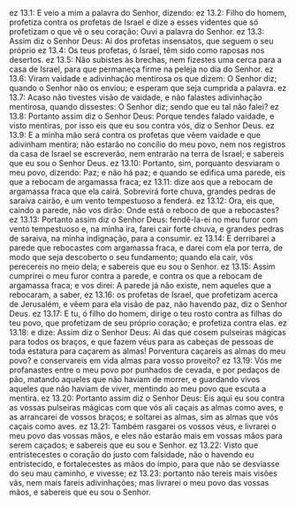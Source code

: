 ez 13.1: E veio a mim a palavra do Senhor, dizendo:
ez 13.2: Filho do homem, profetiza contra os profetas de Israel e dize a esses videntes que só profetizam o que vê o seu coração: Ouvi a palavra do Senhor.
ez 13.3: Assim diz o Senhor Deus: Ai dos profetas insensatos, que seguem o seu próprio
ez 13.4: Os teus profetas, ó Israel, têm sido como raposas nos desertos.
ez 13.5: Não subistes às brechas, nem fizestes uma cerca para a casa de Israel, para que permaneça firme na peleja no dia do Senhor.
ez 13.6: Viram vaidade e adivinhação mentirosa os que dizem: O Senhor diz; quando o Senhor não os enviou; e esperam que seja cumprida a palavra.
ez 13.7: Acaso não tivestes visão de vaidade, e não falastes adivinhação mentirosa, quando dissestes: O Senhor diz; sendo que eu tal não falei?
ez 13.8: Portanto assim diz o Senhor Deus: Porque tendes falado vaidade, e visto mentiras, por isso eis que eu sou contra vós, diz o Senhor Deus.
ez 13.9: E a minha mão será contra os profetas que vêem vaidade e que adivinham mentira; não estarão no concílio do meu povo, nem nos registros da casa de Israel se escreverão, nem entrarão na terra de Israel; e sabereis que eu sou o Senhor Deus.
ez 13.10: Portanto, sim, porquanto desviaram o meu povo, dizendo: Paz; e não há paz; e quando se edifica uma parede, eis que a rebocam de argamassa fraca;
ez 13.11: dize aos que a rebocam de argamassa fraca que ela cairá. Sobrevirá forte chuva, grandes pedras de saraiva cairão, e um vento tempestuoso a fenderá.
ez 13.12: Ora, eis que, caindo a parede, não vos dirão: Onde está o reboco de que a rebocastes?
ez 13.13: Portanto assim diz o Senhor Deus: fendê-la-ei no meu furor com vento tempestuoso e, na minha ira, farei cair forte chuva, e grandes pedras de saraiva, na minha indignação, para a consumir.
ez 13.14: E derribarei a parede que rebocastes com argamassa fraca, e darei com ela por terra, de modo que seja descoberto o seu fundamento; quando ela cair, vós perecereis no meio dela; e sabereis que eu sou o Senhor.
ez 13.15: Assim cumprirei o meu furor contra a parede, e contra os que a rebocam de argamassa fraca; e vos direi: A parede já não existe, nem aqueles que a rebocaram, a saber,
ez 13.16: os profetas de Israel, que profetizam acerca de Jerusalém, e vêem para ela visão de paz, não havendo paz, diz o Senhor Deus.
ez 13.17: E tu, ó filho do homem, dirige o teu rosto contra as filhas do teu povo, que profetizam de seu próprio coração; e profetiza contra elas.
ez 13.18: e dize: Assim diz o Senhor Deus: Ai das que cosem pulseiras mágicas para todos os braços, e que fazem véus para as cabeças de pessoas de toda estatura para caçarem as almas! Porventura caçareis as almas do meu povo? e conservareis em vida almas para vosso proveito?
ez 13.19: Vós me profanastes entre o meu povo por punhados de cevada, e por pedaços de pão, matando aqueles que não haviam de morrer, e guardando vivos aqueles que não haviam de viver, mentindo ao meu povo que escuta a mentira.
ez 13.20: Portanto assim diz o Senhor Deus: Eis aqui eu sou contra as vossas pulseiras mágicas com que vós ali caçais as almas como aves, e as arrancarei de vossos braços; e soltarei as almas, sim as almas que vós caçais como aves.
ez 13.21: Também rasgarei os vossos véus, e livrarei o meu povo das vossas mãos, e eles não estarão mais em vossas mãos para serem caçados; e sabereis que eu sou e Senhor.
ez 13.22: Visto que entristecestes o coração do justo com falsidade, não o havendo eu entristecido, e fortalecestes as mãos do ímpio, para que não se desviasse do seu mau caminho, e vivesse;
ez 13.23: portanto não tereis mais visões vãs, nem mais fareis adivinhações; mas livrarei o meu povo das vossas mãos, e sabereis que eu sou o Senhor.

